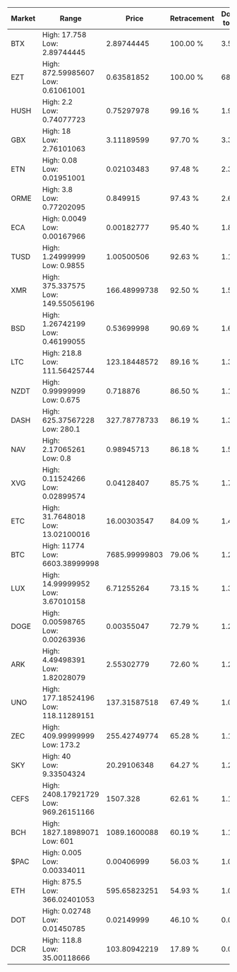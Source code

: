 | Market | Range | Price| Retracement | Doubles to 50% |
| --- | --- | --- | --- | --- |
| BTX | High: 17.758<br />Low: 2.89744445 | 2.89744445 | 100.00 % | 3.56 |
| EZT | High: 872.59985607<br />Low: 0.61061001 | 0.63581852 | 100.00 % | 686.68 |
| HUSH | High: 2.2<br />Low: 0.74077723 | 0.75297978 | 99.16 % | 1.95 |
| GBX | High: 18<br />Low: 2.76101063 | 3.11189599 | 97.70 % | 3.34 |
| ETN | High: 0.08<br />Low: 0.01951001 | 0.02103483 | 97.48 % | 2.37 |
| ORME | High: 3.8<br />Low: 0.77202095 | 0.849915 | 97.43 % | 2.69 |
| ECA | High: 0.0049<br />Low: 0.00167966 | 0.00182777 | 95.40 % | 1.80 |
| TUSD | High: 1.24999999<br />Low: 0.9855 | 1.00500506 | 92.63 % | 1.11 |
| XMR | High: 375.337575<br />Low: 149.55056196 | 166.48999738 | 92.50 % | 1.58 |
| BSD | High: 1.26742199<br />Low: 0.46199055 | 0.53699998 | 90.69 % | 1.61 |
| LTC | High: 218.8<br />Low: 111.56425744 | 123.18448572 | 89.16 % | 1.34 |
| NZDT | High: 0.99999999<br />Low: 0.675 | 0.718876 | 86.50 % | 1.17 |
| DASH | High: 625.37567228<br />Low: 280.1 | 327.78778733 | 86.19 % | 1.38 |
| NAV | High: 2.17065261<br />Low: 0.8 | 0.98945713 | 86.18 % | 1.50 |
| XVG | High: 0.11524266<br />Low: 0.02899574 | 0.04128407 | 85.75 % | 1.75 |
| ETC | High: 31.7648018<br />Low: 13.02100016 | 16.00303547 | 84.09 % | 1.40 |
| BTC | High: 11774<br />Low: 6603.38999998 | 7685.99999803 | 79.06 % | 1.20 |
| LUX | High: 14.99999952<br />Low: 3.67010158 | 6.71255264 | 73.15 % | 1.39 |
| DOGE | High: 0.00598765<br />Low: 0.00263936 | 0.00355047 | 72.79 % | 1.21 |
| ARK | High: 4.49498391<br />Low: 1.82028079 | 2.55302779 | 72.60 % | 1.24 |
| UNO | High: 177.18524196<br />Low: 118.11289151 | 137.31587518 | 67.49 % | 1.08 |
| ZEC | High: 409.99999999<br />Low: 173.2 | 255.42749774 | 65.28 % | 1.14 |
| SKY | High: 40<br />Low: 9.33504324 | 20.29106348 | 64.27 % | 1.22 |
| CEFS | High: 2408.17921729<br />Low: 969.26151166 | 1507.328 | 62.61 % | 1.12 |
| BCH | High: 1827.18989071<br />Low: 601 | 1089.1600088 | 60.19 % | 1.11 |
| $PAC | High: 0.005<br />Low: 0.00334011 | 0.00406999 | 56.03 % | 1.02 |
| ETH | High: 875.5<br />Low: 366.02401053 | 595.65823251 | 54.93 % | 1.04 |
| DOT | High: 0.02748<br />Low: 0.01450785 | 0.02149999 | 46.10 % | 0.00 |
| DCR | High: 118.8<br />Low: 35.00118666 | 103.80942219 | 17.89 % | 0.00 |
